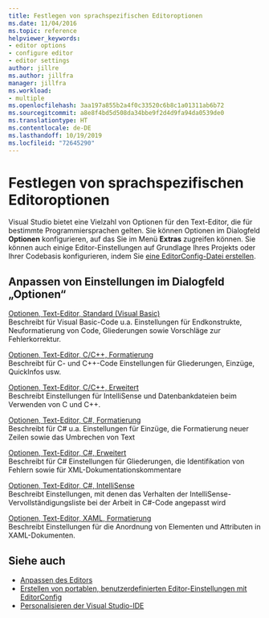 ```yaml
---
title: Festlegen von sprachspezifischen Editoroptionen
ms.date: 11/04/2016
ms.topic: reference
helpviewer_keywords:
- editor options
- configure editor
- editor settings
author: jillre
ms.author: jillfra
manager: jillfra
ms.workload:
- multiple
ms.openlocfilehash: 3aa197a855b2a4f0c33520c6b8c1a01311ab6b72
ms.sourcegitcommit: a8e8f4bd5d508da34bbe9f2d4d9fa94da0539de0
ms.translationtype: HT
ms.contentlocale: de-DE
ms.lasthandoff: 10/19/2019
ms.locfileid: "72645290"
---
```

# <a name="set-language-specific-editor-options"></a>Festlegen von sprachspezifischen Editoroptionen

Visual Studio bietet eine Vielzahl von Optionen für den Text-Editor, die für bestimmte Programmiersprachen gelten. Sie können Optionen im Dialogfeld **Optionen** konfigurieren, auf das Sie im Menü **Extras** zugreifen können. Sie können auch einige Editor-Einstellungen auf Grundlage Ihres Projekts oder Ihrer Codebasis konfigurieren, indem Sie [eine EditorConfig-Datei erstellen](../../ide/create-portable-custom-editor-options.md).

## <a name="settings-available-in-the-options-dialog-box"></a>Anpassen von Einstellungen im Dialogfeld „Optionen“

[Optionen, Text-Editor, Standard (Visual Basic)](../../ide/reference/options-text-editor-basic-visual-basic.md)\
Beschreibt für Visual Basic-Code u.a. Einstellungen für Endkonstrukte, Neuformatierung von Code, Gliederungen sowie Vorschläge zur Fehlerkorrektur.

[Optionen, Text-Editor, C/C++, Formatierung](../../ide/reference/options-text-editor-c-cpp-formatting.md)\
Beschreibt für C- und C++-Code Einstellungen für Gliederungen, Einzüge, QuickInfos usw.

[Optionen, Text-Editor, C/C++, Erweitert](../../ide/reference/options-text-editor-c-cpp-advanced.md)\
Beschreibt Einstellungen für IntelliSense und Datenbankdateien beim Verwenden von C und C++.

[Optionen, Text-Editor, C#, Formatierung](../../ide/reference/options-text-editor-csharp-formatting.md)\
Beschreibt für C# u.a. Einstellungen für Einzüge, die Formatierung neuer Zeilen sowie das Umbrechen von Text

[Optionen, Text-Editor, C#, Erweitert](../../ide/reference/options-text-editor-csharp-advanced.md)\
Beschreibt für C# Einstellungen für Gliederungen, die Identifikation von Fehlern sowie für XML-Dokumentationskommentare

[Optionen, Text-Editor, C#, IntelliSense](../../ide/reference/options-text-editor-csharp-intellisense.md)\
Beschreibt Einstellungen, mit denen das Verhalten der IntelliSense-Vervollständigungsliste bei der Arbeit in C#-Code angepasst wird

[Optionen, Text-Editor, XAML, Formatierung](../../ide/reference/options-text-editor-xaml-formatting.md)\
Beschreibt Einstellungen für die Anordnung von Elementen und Attributen in XAML-Dokumenten.

## <a name="see-also"></a>Siehe auch

- [Anpassen des Editors](../how-to-change-text-case-in-the-editor.md)
- [Erstellen von portablen, benutzerdefinierten Editor-Einstellungen mit EditorConfig](../../ide/create-portable-custom-editor-options.md)
- [Personalisieren der Visual Studio-IDE](../../ide/personalizing-the-visual-studio-ide.md)
